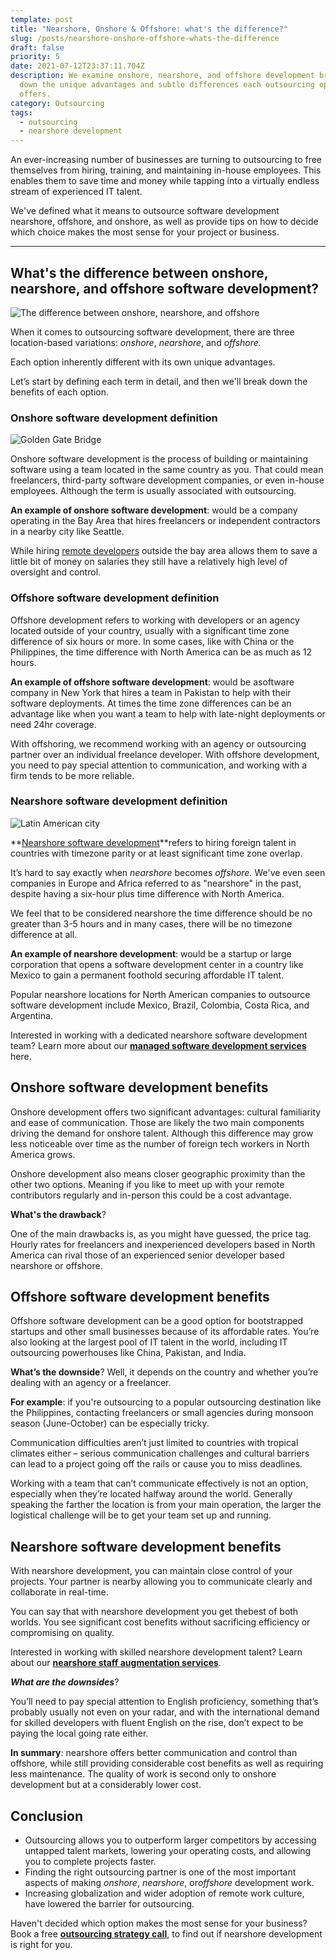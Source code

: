 ```yaml
---
template: post
title: "Nearshore, Onshore & Offshore: what's the difference?"
slug: /posts/nearshore-onshore-offshore-whats-the-difference
draft: false
priority: 5
date: 2021-07-12T23:37:11.704Z
description: We examine onshore, nearshore, and offshore development breaking
  down the unique advantages and subtle differences each outsourcing option
  offers.
category: Outsourcing
tags:
  - outsourcing
  - nearshore development
---
```

An ever-increasing number of businesses are turning to outsourcing to free themselves from hiring, training, and maintaining in-house employees. This enables them to save time and money while tapping into a virtually endless stream of experienced IT talent. 

We've defined what it means to outsource software development nearshore, offshore, and onshore, as well as provide tips on how to decide which choice makes the most sense for your project or business.

- - -

## What's the difference between onshore, nearshore, and offshore software development?

![The difference between onshore, nearshore, and offshore](/media/onshore-nearshore-offshore-outsourcing-1-.jpg)

When it comes to outsourcing software development, there are three location-based variations: *onshore*, *nearshore*, and *offshore.*

Each option inherently different with its own unique advantages.

Let’s start by defining each term in detail, and then we'll break down the benefits of each option.

### Onshore software development definition

![Golden Gate Bridge](/media/outsourcing-software-development-onshore2-1-.jpg)

Onshore software development is the process of building or maintaining software using a team located in the same country as you. That could mean freelancers, third-party software development companies, or even in-house employees. Although the term is usually associated with outsourcing.

**An example of onshore software development**: would be a company operating in the Bay Area that hires freelancers or independent contractors in a nearby city like Seattle.

While hiring [remote developers](https://www.bluecoding.com/post/advantages-of-hiring-remote-programmers) outside the bay area allows them to save a little bit of money on salaries they still have a relatively high level of oversight and control.

### Offshore software development definition

Offshore development refers to working with developers or an agency located outside of your country, usually with a significant time zone difference of six hours or more. In some cases, like with China or the Philippines, the time difference with North America can be as much as 12 hours.

**An example of offshore software development**: would be asoftware company in New York that hires a team in Pakistan to help with their software deployments. At times the time zone differences can be an advantage like when you want a team to help with late-night deployments or need 24hr coverage.

With offshoring, we recommend working with an agency or outsourcing partner over an individual freelance developer. With offshore development, you need to pay special attention to communication, and working with a firm tends to be more reliable.

### Nearshore software development definition



![Latin American city](/media/nearshore-outsourcing-software-development.jpg)

<!--StartFragment-->

**[Nearshore software development](https://www.bluecoding.com/nearshore-software-development-services)**refers to hiring foreign talent in countries with timezone parity or at least significant time zone overlap.

It’s hard to say exactly when *nearshore* becomes *offshore.* We've even seen companies in Europe and Africa referred to as "nearshore" in the past, despite having a six-hour plus time difference with North America.

We feel that to be considered nearshore the time difference should be no greater than 3-5 hours and in many cases, there will be no timezone difference at all.

**An example of nearshore development**: would be a startup or large corporation that opens a software development center in a country like Mexico to gain a permanent foothold securing affordable IT talent.

Popular nearshore locations for North American companies to outsource software development include Mexico, Brazil, Colombia, Costa Rica, and Argentina.

Interested in working with a dedicated nearshore software development team? Learn more about our **[managed software development services](https://www.bluecoding.com/managed-software-development-services)** here.

## Onshore software development benefits

Onshore development offers two significant advantages: cultural familiarity and ease of communication. Those are likely the two main components driving the demand for onshore talent. Although this difference may grow less noticeable over time as the number of foreign tech workers in North America grows.

Onshore development also means closer geographic proximity than the other two options. Meaning if you like to meet up with your remote contributors regularly and in-person this could be a cost advantage.

**What's the drawback**?

One of the main drawbacks is, as you might have guessed, the price tag. Hourly rates for freelancers and inexperienced developers based in North America can rival those of an experienced senior developer based nearshore or offshore.

## Offshore software development benefits

Offshore software development can be a good option for bootstrapped startups and other small businesses because of its affordable rates. You’re also looking at the largest pool of IT talent in the world, including IT outsourcing powerhouses like China, Pakistan, and India.

**What’s the downside**? Well, it depends on the country and whether you’re dealing with an agency or a freelancer.

**For example**: if you're outsourcing to a popular outsourcing destination like the Philippines, contacting freelancers or small agencies during monsoon season (June-October) can be especially tricky.

Communication difficulties aren’t just limited to countries with tropical climates either – serious communication challenges and cultural barriers can lead to a project going off the rails or cause you to miss deadlines.

Working with a team that can’t communicate effectively is not an option, especially when they’re located halfway around the world. Generally speaking the farther the location is from your main operation, the larger the logistical challenge will be to get your team set up and running.

## Nearshore software development benefits

With nearshore development, you can maintain close control of your projects. Your partner is nearby allowing you to communicate clearly and collaborate in real-time.

You can say that with nearshore development you get thebest of both worlds. You see significant cost benefits without sacrificing efficiency or compromising on quality.

Interested in working with skilled nearshore development talent? Learn about our **[nearshore staff augmentation services](https://www.bluecoding.com/nearshore-staff-augmentation-services)**.

***What are the downsides***?

You’ll need to pay special attention to English proficiency, something that’s probably usually not even on your radar, and with the international demand for skilled developers with fluent English on the rise, don’t expect to be paying the local going rate either.

**In summary**: nearshore offers better communication and control than offshore, while still providing considerable cost benefits as well as requiring less maintenance. The quality of work is second only to onshore development but at a considerably lower cost.

## Conclusion

* Outsourcing allows you to outperform larger competitors by accessing untapped talent markets, lowering your operating costs, and allowing you to complete projects faster.
* Finding the right outsourcing partner is one of the most important aspects of making *onshore*, *nearshore*, or*offshore* development work.
* Increasing globalization and wider adoption of remote work culture, have lowered the barrier for outsourcing.

Haven't decided which option makes the most sense for your business? Book a free **[outsourcing strategy call](https://www.bluecoding.com/contact-us)**, to find out if nearshore development is right for you.